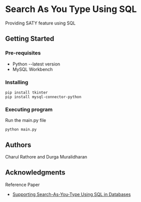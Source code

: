 # Search As You Type Using SQL

Providing SATY feature using SQL

## Getting Started

### Pre-requisites
* Python --latest version
* MySQL Workbench

### Installing

```
pip install tkinter
pip install mysql-connector-python
```

### Executing program
Run the main.py file
```
python main.py
```

## Authors

Charul Rathore and Durga Muralidharan 


## Acknowledgments

Reference Paper
* [Supporting Search-As-You-Type Using SQL in Databases](https://ieeexplore.ieee.org/abstract/document/5936070?casa_token=5B3wtSLJYogAAAAA:fUUrfiPFc-oxgxxS_F5KC63TleGnYyx0Q-jrpLQC1im2SEimM3dyN93ihuPHjLsJdSxxZcIjZA)
